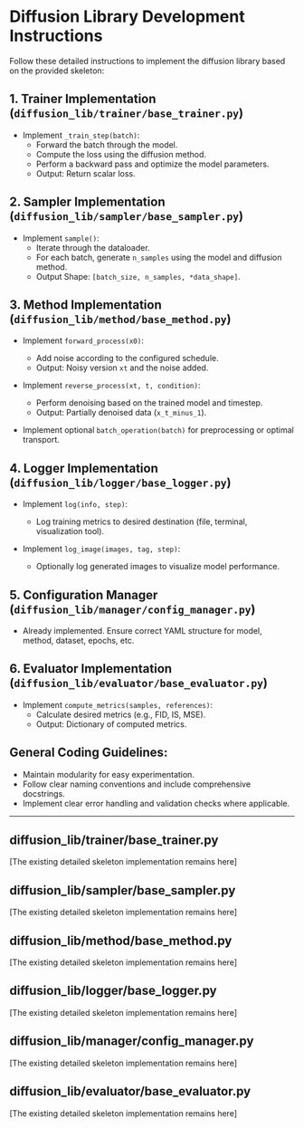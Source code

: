 # Diffusion Library Development Instructions

Follow these detailed instructions to implement the diffusion library based on the provided skeleton:

## 1. Trainer Implementation (`diffusion_lib/trainer/base_trainer.py`)
- Implement `_train_step(batch)`:
  - Forward the batch through the model.
  - Compute the loss using the diffusion method.
  - Perform a backward pass and optimize the model parameters.
  - Output: Return scalar loss.

## 2. Sampler Implementation (`diffusion_lib/sampler/base_sampler.py`)
- Implement `sample()`:
  - Iterate through the dataloader.
  - For each batch, generate `n_samples` using the model and diffusion method.
  - Output Shape: `[batch_size, n_samples, *data_shape]`.

## 3. Method Implementation (`diffusion_lib/method/base_method.py`)
- Implement `forward_process(x0)`:
  - Add noise according to the configured schedule.
  - Output: Noisy version `xt` and the noise added.

- Implement `reverse_process(xt, t, condition)`:
  - Perform denoising based on the trained model and timestep.
  - Output: Partially denoised data (`x_t_minus_1`).

- Implement optional `batch_operation(batch)` for preprocessing or optimal transport.

## 4. Logger Implementation (`diffusion_lib/logger/base_logger.py`)
- Implement `log(info, step)`:
  - Log training metrics to desired destination (file, terminal, visualization tool).

- Implement `log_image(images, tag, step)`:
  - Optionally log generated images to visualize model performance.

## 5. Configuration Manager (`diffusion_lib/manager/config_manager.py`)
- Already implemented. Ensure correct YAML structure for model, method, dataset, epochs, etc.

## 6. Evaluator Implementation (`diffusion_lib/evaluator/base_evaluator.py`)
- Implement `compute_metrics(samples, references)`:
  - Calculate desired metrics (e.g., FID, IS, MSE).
  - Output: Dictionary of computed metrics.

## General Coding Guidelines:
- Maintain modularity for easy experimentation.
- Follow clear naming conventions and include comprehensive docstrings.
- Implement clear error handling and validation checks where applicable.

---

## diffusion_lib/trainer/base_trainer.py

[The existing detailed skeleton implementation remains here]

## diffusion_lib/sampler/base_sampler.py

[The existing detailed skeleton implementation remains here]

## diffusion_lib/method/base_method.py

[The existing detailed skeleton implementation remains here]

## diffusion_lib/logger/base_logger.py

[The existing detailed skeleton implementation remains here]

## diffusion_lib/manager/config_manager.py

[The existing detailed skeleton implementation remains here]

## diffusion_lib/evaluator/base_evaluator.py

[The existing detailed skeleton implementation remains here]
